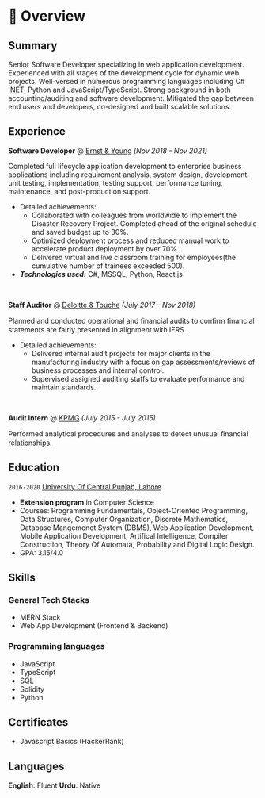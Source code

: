 # 📖 Overview

## Summary

Senior Software Developer specializing in web application development. Experienced with all stages of the development cycle for dynamic web projects. Well-versed in numerous programming languages including C# .NET, Python and JavaScript/TypeScript. Strong background in both accounting/auditing and software development. Mitigated the gap between end users and developers, co-designed and built scalable solutions.


## Experience

**Software Developer** @ [Ernst & Young](https://www.ey.com/) _(Nov 2018 - Nov 2021)_

Completed full lifecycle application development to enterprise business applications including requirement analysis, system design, development, unit testing, implementation, testing support, performance tuning, maintenance, and post-production support.
- Detailed achievements:
  - Collaborated with colleagues from worldwide to implement the Disaster Recovery Project. Completed ahead of the original schedule and saved budget up to 30%.
  - Optimized deployment process and reduced manual work to accelerate product deployment by over 70%.
  - Delivered virtual and live classroom training for employees(the cumulative number of trainees exceeded 500).
- _**Technologies used:**_ C#, MSSQL, Python, React.js

&nbsp;

**Staff Auditor** @ [Deloitte & Touche](https://www2.deloitte.com/global/en.html) _(July 2017 - Nov 2018)_

Planned and conducted operational and ﬁnancial audits to conﬁrm ﬁnancial statements are fairly presented in alignment with IFRS.
- Detailed achievements:
  - Delivered internal audit projects for major clients in the manufacturing industry with a focus on gap assessments/reviews of business processes and internal control.
  - Supervised assigned auditing staffs to evaluate performance and maintain standards.

&nbsp;

**Audit Intern** @ [KPMG](https://home.kpmg/) _(July 2015 - July 2015)_

Performed analytical procedures and analyses to detect unusual ﬁnancial relationships.

## Education

`2016-2020` [University Of Central Punjab, Lahore](https://www-en.ntut.edu.tw/)
- **Extension program** in Computer Science
- Courses: Programming Fundamentals, Object-Oriented Programming, Data Structures, Computer Organization, Discrete Mathematics, Database Mangemenet System (DBMS), Web Application Development, Mobile Application Development, Artifical Intelligence, Compiler Construction, Theory Of Automata, Probability and Digital Logic Design.
- GPA: 3.15/4.0

## Skills

### General Tech Stacks
- MERN Stack
- Web App Development (Frontend & Backend)

### Programming languages
- JavaScript
- TypeScript
- SQL
- Solidity
- Python

## Certificates
- Javascript Basics (HackerRank) 

## Languages
**English**: Fluent
**Urdu**: Native